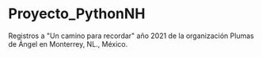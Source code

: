 # Proyecto_PythonNH
Registros a "Un camino para recordar" año 2021 de la organización Plumas de Ángel en Monterrey, NL., México.
